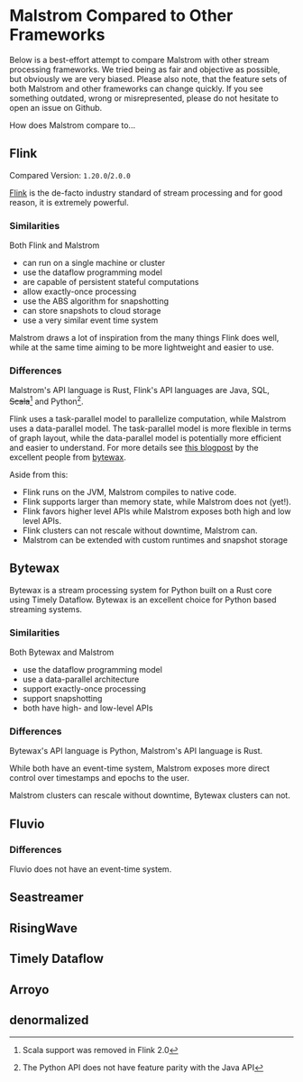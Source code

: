 # Malstrom Compared to Other Frameworks

Below is a best-effort attempt to compare Malstrom with other stream processing frameworks.
We tried being as fair and objective as possible, but obviously we are very biased.
Please also note, that the feature sets of both Malstrom and other frameworks can change quickly.
If you see something outdated, wrong or misrepresented, please do not hesitate to open an issue on
Github.

How does Malstrom compare to...

## Flink

Compared Version: `1.20.0`/`2.0.0`

[Flink](https://flink.apache.org/) is the de-facto industry standard of stream processing
and for good reason, it is extremely powerful.

### Similarities

Both Flink and Malstrom

- can run on a single machine or cluster
- use the dataflow programming model
- are capable of persistent stateful computations
- allow exactly-once processing
- use the ABS algorithm for snapshotting
- can store snapshots to cloud storage
- use a very similar event time system

Malstrom draws a lot of inspiration from the many things Flink does well, while at the same time
aiming to be more lightweight and easier to use.

### Differences

Malstrom's API language is Rust, Flink's API languages are Java, SQL, ~~Scala~~[^flinkscala] and
Python[^flinkpython].

[^flinkscala]: Scala support was removed in Flink 2.0
[^flinkpython]: The Python API does not have feature parity with the Java API

Flink uses a task-parallel model to parallelize computation, while Malstrom uses a data-parallel model.
The task-parallel model is more flexible in terms of graph layout, while the data-parallel model is potentially
more efficient and easier to understand. For more details see [this blogpost](https://bytewax.io/blog/data-parallel-task-parallel-and-agent-actor-architectures) by the excellent people from [bytewax](bytewax.io).

Aside from this:
- Flink runs on the JVM, Malstrom compiles to native code.
- Flink supports larger than memory state, while Malstrom does not (yet!).
- Flink favors higher level APIs while Malstrom exposes both high and low level APIs.
- Flink clusters can not rescale without downtime, Malstrom can.
- Malstrom can be extended with custom runtimes and snapshot storage

## Bytewax

Bytewax is a stream processing system for Python built on a Rust core using Timely Dataflow.
Bytewax is an excellent choice for Python based streaming systems.

### Similarities

Both Bytewax and Malstrom

- use the dataflow programming model
- use a data-parallel architecture
- support exactly-once processing
- support snapshotting
- both have high- and low-level APIs

### Differences

Bytewax's API language is Python, Malstrom's API language is Rust.

While both have an event-time system, Malstrom exposes more direct control over timestamps and
epochs to the user.

Malstrom clusters can rescale without downtime, Bytewax clusters can not.

## Fluvio

### Differences

Fluvio does not have an event-time system.

## Seastreamer

## RisingWave

## Timely Dataflow

## Arroyo

## denormalized

